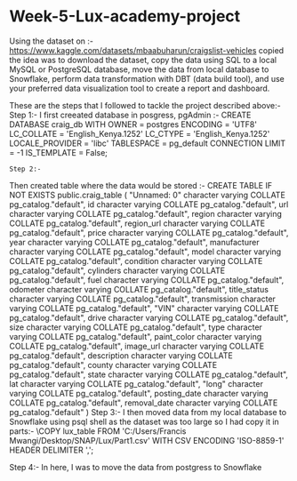 # Week-5-Lux-academy-project
Using the dataset on :-https://www.kaggle.com/datasets/mbaabuharun/craigslist-vehicles copied the idea was to download the dataset, copy the data using SQL to a local MySQL or PostgreSQL database, move the data from local database to Snowflake, perform data transformation with DBT (data build tool), and use your preferred data visualization tool to create a report and dashboard.

 
These are the steps that I followed to tackle the project described above:-
Step 1:-
I first creeated database in posgress, pgAdmin :-
CREATE DATABASE craig_db
    WITH
    OWNER = postgres
    ENCODING = 'UTF8'
    LC_COLLATE = 'English_Kenya.1252'
    LC_CTYPE = 'English_Kenya.1252'
    LOCALE_PROVIDER = 'libc'
    TABLESPACE = pg_default
    CONNECTION LIMIT = -1
    IS_TEMPLATE = False;

    Step 2:-
Then created table where the data would be stored :- 
CREATE TABLE IF NOT EXISTS public.craig_table
(
    "Unnamed: 0" character varying COLLATE pg_catalog."default",
    id character varying COLLATE pg_catalog."default",
    url character varying COLLATE pg_catalog."default",
    region character varying COLLATE pg_catalog."default",
    region_url character varying COLLATE pg_catalog."default",
    price character varying COLLATE pg_catalog."default",
    year character varying COLLATE pg_catalog."default",
    manufacturer character varying COLLATE pg_catalog."default",
    model character varying COLLATE pg_catalog."default",
    condition character varying COLLATE pg_catalog."default",
    cylinders character varying COLLATE pg_catalog."default",
    fuel character varying COLLATE pg_catalog."default",
    odometer character varying COLLATE pg_catalog."default",
    title_status character varying COLLATE pg_catalog."default",
    transmission character varying COLLATE pg_catalog."default",
    "VIN" character varying COLLATE pg_catalog."default",
    drive character varying COLLATE pg_catalog."default",
    size character varying COLLATE pg_catalog."default",
    type character varying COLLATE pg_catalog."default",
    paint_color character varying COLLATE pg_catalog."default",
    image_url character varying COLLATE pg_catalog."default",
    description character varying COLLATE pg_catalog."default",
    county character varying COLLATE pg_catalog."default",
    state character varying COLLATE pg_catalog."default",
    lat character varying COLLATE pg_catalog."default",
    "long" character varying COLLATE pg_catalog."default",
    posting_date character varying COLLATE pg_catalog."default",
    removal_date character varying COLLATE pg_catalog."default"
)
Step 3:-
I then moved data from my local database to Snowflake using psql shell as the dataset was too large so I had copy it in parts:-
\COPY lux_table FROM 'C:/Users/Francis Mwangi/Desktop/SNAP/Lux/Part1.csv' WITH CSV ENCODING 'ISO-8859-1' HEADER DELIMITER ',';

Step 4:-
In here, I was to move the data from postgress to Snowflake 
